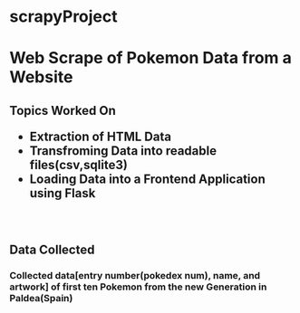 # scrapyProject
<h1>Web Scrape of Pokemon Data from a Website</h1>
<h2>Topics Worked On
<ul>
  <li>Extraction of HTML Data</li>
  <li>Transfroming Data into readable files(csv,sqlite3)</li>
  <li>Loading Data into a Frontend Application using Flask</li>
</ul>
<br>
  <h2>Data Collected</h2>
  <h3>Collected data[entry number(pokedex num), name, and artwork] of first ten Pokemon from the new Generation in Paldea(Spain)</h3>
  
